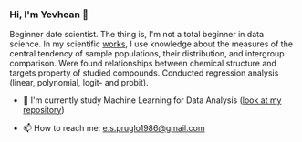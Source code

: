 ### Hi, I'm Yevhean 👋
Beginner date scientist.
The thing is, I'm not a total beginner in data science. In my scientific <a href='https://scholar.google.com/citations?user=kdQk3MkAAAAJ&hl=ru'>works</a>, I use knowledge about the measures of the central tendency of sample populations, their distribution, and intergroup comparison. Were found relationships between chemical structure  and  targets property of studied compounds. Conducted regression analysis (linear, polynomial, logit- and probit).


- 🌱 I'm currently study Machine Learning for Data Analysis (<a href = "https://github.com/pruhlo/notes-for-Data-Science">look at my repository</a>)

- 📫 How to reach me: e.s.pruglo1986@gmail.com


<!--
**pruhlo/pruhlo** is a ✨ _special_ ✨ repository because its `README.md` (this file) appears on your GitHub profile.

Here are some ideas to get you started:

- 🔭 I’m currently working on ...
- 🌱 I’m currently learning ...
- 👯 I’m looking to collaborate on ...
- 🤔 I’m looking for help with ...
- 💬 Ask me about ...
- 📫 How to reach me: ...
- 😄 Pronouns: ...
- ⚡ Fun fact: ...
-->
